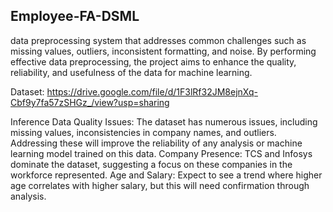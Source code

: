 ## Employee-FA-DSML
data preprocessing system that addresses common challenges such as missing values, outliers, inconsistent formatting, and noise. By performing effective data preprocessing, the project aims to enhance the quality, reliability, and usefulness of the data for machine learning.

Dataset: https://drive.google.com/file/d/1F3lRf32JM8ejnXq-Cbf9y7fa57zSHGz_/view?usp=sharing

Inference
Data Quality Issues: The dataset has numerous issues, including missing values, inconsistencies in company names, and outliers. Addressing these will improve the reliability of any analysis or machine learning model trained on this data.
Company Presence: TCS and Infosys dominate the dataset, suggesting a focus on these companies in the workforce represented.
Age and Salary: Expect to see a trend where higher age correlates with higher salary, but this will need confirmation through analysis.

